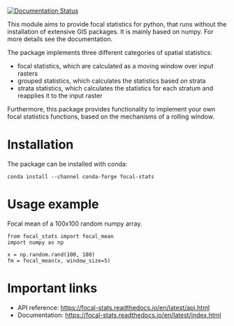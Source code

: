 [![Documentation Status](https://readthedocs.org/projects/focal-stats/badge/?version=latest)](https://focal-stats.readthedocs.io/en/latest/?badge=latest)

This module aims to provide focal statistics for python, that runs without the installation of extensive GIS packages. 
It is mainly based on numpy. For more details see the documentation.

The package implements three different categories of spatial statistics:
- focal statistics, which are calculated as a moving window over input rasters
- grouped statistics, which calculates the statistics based on strata
- strata statistics, which calculates the statistics for each stratum and reapplies it to the input raster

Furthermore, this package provides functionality to implement your own focal statistics functions, based on the 
mechanisms of a rolling window.

# Installation

The package can be installed with conda:

```
conda install --channel conda-forge focal-stats
```

# Usage example

Focal mean of a 100x100 random numpy array.

```
from focal_stats import focal_mean
import numpy as np

x = np.random.rand(100, 100)
fm = focal_mean(x, window_size=5)
```

# Important links

- API reference: https://focal-stats.readthedocs.io/en/latest/api.html
- Documentation: https://focal-stats.readthedocs.io/en/latest/index.html